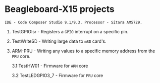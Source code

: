 # Beagleboard-X15 projects

`IDE - Code Composer Studio 9.1/9.3. Processor - Sitara AM5729.`

1. TestGPIOIsr - Registers a `GPIO` interrupt on a specific pin.
2. TestWriteSD - Writing large data to `mSD` card's.
3. ARM-PRU - Writing any values to a specific memory address from the `PRU` core.

	3.1 TestHW01 - Firmware for `ARM` core

	3.2 TestLEDGPIO3_7 - Firmware for `PRU` core
